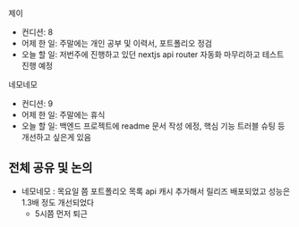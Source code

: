 
제이
- 컨디션: 8
- 어제 한 일:  주말에는 개인 공부 및 이력서, 포트폴리오 정검
- 오늘 할 일: 저번주에 진행하고 있던 nextjs api router 자동화 마무리하고 테스트 진행 예정

네모네모
- 컨디션: 9
- 어제 한 일:  주말에는 휴식
- 오늘 할 일: 백엔드 프로젝트에 readme 문서 작성 에정, 핵심 기능 트러블 슈팅 등 개선하고 싶은게 있음

## 전체 공유 및 논의
- 네모네모 : 목요일 쯤 포트폴리오 목록 api 캐시 추가해서 릴리즈 배포되었고 성능은 1.3배 정도 개선되었다
	- 5시쯤 먼저 퇴근